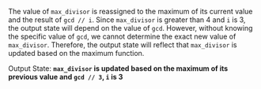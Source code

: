 The value of `max_divisor` is reassigned to the maximum of its current value and the result of `gcd // i`. Since `max_divisor` is greater than 4 and `i` is 3, the output state will depend on the value of `gcd`. However, without knowing the specific value of `gcd`, we cannot determine the exact new value of `max_divisor`. Therefore, the output state will reflect that `max_divisor` is updated based on the maximum function.

Output State: **`max_divisor` is updated based on the maximum of its previous value and `gcd // 3`, `i` is 3**